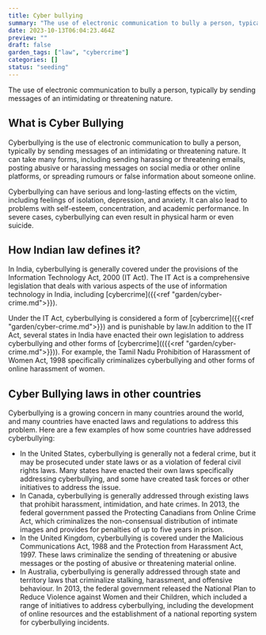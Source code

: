 ```yaml
---
title: Cyber bullying
summary: "The use of electronic communication to bully a person, typically by sending messages of an intimidating or threatening nature."
date: 2023-10-13T06:04:23.464Z
preview: ""
draft: false
garden_tags: ["law", "cybercrime"]
categories: []
status: "seeding"
---
```



The use of electronic communication to bully a person, typically by sending messages of an intimidating or threatening nature.

## What is Cyber Bullying

Cyberbullying is the use of electronic communication to bully a person, typically by sending messages of an intimidating or threatening nature. It can take many forms, including sending harassing or threatening emails, posting abusive or harassing messages on social media or other online platforms, or spreading rumours or false information about someone online.

Cyberbullying can have serious and long-lasting effects on the victim, including feelings of isolation, depression, and anxiety. It can also lead to problems with self-esteem, concentration, and academic performance. In severe cases, cyberbullying can even result in physical harm or even suicide.

## How Indian law defines it?

In India, cyberbullying is generally covered under the provisions of the Information Technology Act, 2000 (IT Act). The IT Act is a comprehensive legislation that deals with various aspects of the use of information technology in India, including [cybercrime]({{<ref "garden/cyber-crime.md">}}).

Under the IT Act, cyberbullying is considered a form of [cybercrime]({{<ref "garden/cyber-crime.md">}}) and is punishable by law.In addition to the IT Act, several states in India have enacted their own legislation to address cyberbullying and other forms of [cybercrime](({{<ref "garden/cyber-crime.md">}})). For example, the Tamil Nadu Prohibition of Harassment of Women Act, 1998 specifically criminalizes cyberbullying and other forms of online harassment of women.

## Cyber Bullying laws in other countries

Cyberbullying is a growing concern in many countries around the world, and many countries have enacted laws and regulations to address this problem. Here are a few examples of how some countries have addressed cyberbullying:

* In the United States, cyberbullying is generally not a federal crime, but it may be prosecuted under state laws or as a violation of federal civil rights laws. Many states have enacted their own laws specifically addressing cyberbullying, and some have created task forces or other initiatives to address the issue.
* In Canada, cyberbullying is generally addressed through existing laws that prohibit harassment, intimidation, and hate crimes. In 2013, the federal government passed the Protecting Canadians from Online Crime Act, which criminalizes the non-consensual distribution of intimate images and provides for penalties of up to five years in prison.
* In the United Kingdom, cyberbullying is covered under the Malicious Communications Act, 1988 and the Protection from Harassment Act, 1997. These laws criminalize the sending of threatening or abusive messages or the posting of abusive or threatening material online.
* In Australia, cyberbullying is generally addressed through state and territory laws that criminalize stalking, harassment, and offensive behaviour. In 2013, the federal government released the National Plan to Reduce Violence against Women and their Children, which included a range of initiatives to address cyberbullying, including the development of online resources and the establishment of a national reporting system for cyberbullying incidents.